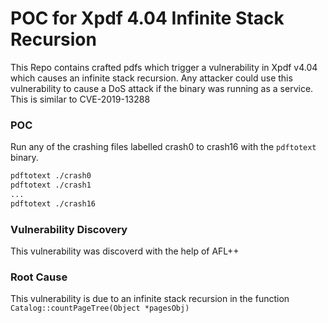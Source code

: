 # POC for Xpdf 4.04 Infinite Stack Recursion 

This Repo contains crafted pdfs which trigger a vulnerability in Xpdf v4.04 which causes an infinite stack recursion. Any attacker could use this vulnerability to cause a DoS attack if the binary was running as a service. This is similar to CVE-2019-13288


### POC
Run any of the crashing files labelled crash0 to crash16 with the `pdftotext` binary.
```bash
pdftotext ./crash0
pdftotext ./crash1
...
pdftotext ./crash16
```

### Vulnerability Discovery
This vulnerability was discoverd with the help of AFL++

### Root Cause
This vulnerability is due to an infinite stack recursion in the function `Catalog::countPageTree(Object *pagesObj)`